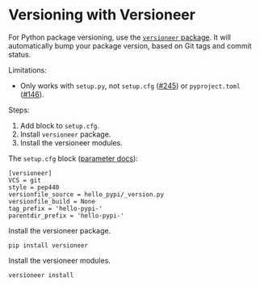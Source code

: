 # Versioning with Versioneer

For Python package versioning, use the 
[`versioneer` package](https://github.com/python-versioneer/python-versioneer).
It will automatically bump your package version, based on Git tags and commit
status.

Limitations:
- Only works with `setup.py`, 
  not `setup.cfg` ([#245](https://github.com/python-versioneer/python-versioneer/issues/245))
  or `pyproject.toml` ([#146](https://github.com/python-versioneer/python-versioneer/issues/146)).

Steps:
1. Add block to `setup.cfg`.
2. Install `versioneer` package.
3. Install the versioneer modules.

The `setup.cfg` block ([parameter docs](https://github.com/python-versioneer/python-versioneer/blob/master/INSTALL.md#installation)):

```
[versioneer]
VCS = git
style = pep440
versionfile_source = hello_pypi/_version.py
versionfile_build = None
tag_prefix = 'hello-pypi-'
parentdir_prefix = 'hello-pypi-'
```

Install the versioneer package.

```
pip install versioneer
```

Install the versioneer modules.

```
versioneer install
```

